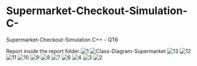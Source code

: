 # Supermarket-Checkout-Simulation-C-
Supermarket-Checkout-Simulation C++ - QT6

Report inside the report folder
![1](https://github.com/hotzero1414/Supermarket-Checkout-Simulation-C-/assets/72950401/1ca9793d-f6ad-49ac-8a94-c8d669ca9e4d)
![Class-Diagram-Supermarket](https://github.com/hotzero1414/Supermarket-Checkout-Simulation-C-/assets/72950401/4331bd59-bb3e-4cfe-b4ac-211f423f52a0)
![13](https://github.com/hotzero1414/Supermarket-Checkout-Simulation-C-/assets/72950401/62242804-67aa-4d3e-ba6b-fefc0ab04c0e)
![12](https://github.com/hotzero1414/Supermarket-Checkout-Simulation-C-/assets/72950401/ba3e2861-7bea-4489-9de0-ddf69fa97450)
![11](https://github.com/hotzero1414/Supermarket-Checkout-Simulation-C-/assets/72950401/57c5dee8-ed4d-486b-b821-426714944ea2)
![10](https://github.com/hotzero1414/Supermarket-Checkout-Simulation-C-/assets/72950401/1284f3bc-461d-4884-8dec-8627286a64ff)
![9](https://github.com/hotzero1414/Supermarket-Checkout-Simulation-C-/assets/72950401/f3443899-5fbb-47d7-962a-feb5ace29eb3)
![8](https://github.com/hotzero1414/Supermarket-Checkout-Simulation-C-/assets/72950401/0cf96207-9d4a-4b4a-97b5-02fd0d61b3c8)
![7](https://github.com/hotzero1414/Supermarket-Checkout-Simulation-C-/assets/72950401/a709d8d5-75ff-4add-a295-18dd9b1c2b87)
![6](https://github.com/hotzero1414/Supermarket-Checkout-Simulation-C-/assets/72950401/7ec0673f-a387-4a58-b722-1ff59e81874b)
![4](https://github.com/hotzero1414/Supermarket-Checkout-Simulation-C-/assets/72950401/1af04e4c-9533-4275-88f4-dea34c35b886)
![3](https://github.com/hotzero1414/Supermarket-Checkout-Simulation-C-/assets/72950401/9487905a-5980-494e-8b94-fc53375c96b5)
![2](https://github.com/hotzero1414/Supermarket-Checkout-Simulation-C-/assets/72950401/b9762e95-8fc4-44bd-9ea4-8b94d5694698)
